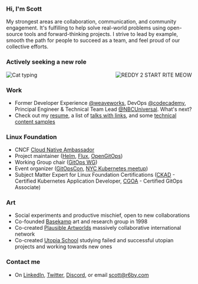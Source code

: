 ### Hi, I'm Scott

My strongest areas are collaboration, communication, and community engagement. It's fulfilling to help solve real-world problems using open-source tools and forward-thinking projects. I strive to lead by example, smooth the path for people to succeed as a team, and feel proud of our collective efforts.

### Actively seeking a new role
<!--
Keep README image upload in GH user assets to allow use in plain HTML IMG tag below, needed to right-align.
![reddy2startmeow](https://github.com/scottrigby/scottrigby/assets/407675/f722a625-c6dd-447a-9dc0-27c49f03f114)
-->

![Cat typing](https://github.com/scottrigby/scottrigby/assets/407675/008d6f26-fb36-4f95-bbd6-25f60cddb261 "Cat typing")
<img align="right" src="https://github.com/scottrigby/scottrigby/assets/407675/f722a625-c6dd-447a-9dc0-27c49f03f114" alt="REDDY 2 START RITE MEOW" title="REDDY 2 START RITE MEOW">
<br clear="right"/>

### Work
- Former Developer Experience [@weaveworks](https://www.weave.works/), DevOps [@codecademy](https://www.codecademy.com/), Principal Engineer & Technical Team Lead [@NBCUniversal](https://www.nbcuniversal.com/). What's next?
- Check out my [resume](https://docs.google.com/document/d/1DW6DglPUXgqB_x09xFo25B4uo7bxMxVe9I3bY5eHcr4/edit?usp=sharing), a list of [talks with links](https://docs.google.com/document/d/1RvBPFa_3CRi0DeOFlU1GNOzHqmn1NJ5jgA3D-tN4cE0/edit?usp=sharing), and some [technical content samples](https://docs.google.com/document/d/1MgSbKdB3dI4lWlzpeg3ON4kFpM8UY60892qhmXKF-Uo/edit?usp=sharing)

### Linux Foundation
- CNCF [Cloud Native Ambassador](https://www.cncf.io/people/ambassadors/)
- Project maintainer ([Helm](https://helm.sh/), [Flux](https://fluxcd.io/), [OpenGitOps](https://opengitops.dev/))
- Working Group chair ([GitOps WG](https://github.com/cncf/tag-app-delivery/tree/main/gitops-wg))
- Event organizer ([GitOpsCon](https://events.linuxfoundation.org/cdcon-gitopscon/), [NYC Kubernetes meetup](https://www.meetup.com/new-york-kubernetes-meetup/))
- Subject Matter Expert for Linux Foundation Certifications ([CKAD](https://training.linuxfoundation.org/certification/certified-kubernetes-application-developer-ckad/) - Certified Kubernetes Application Developer, [CGOA](https://training.linuxfoundation.org/certification/certified-gitops-associate-cgoa/) - Certified GitOps Associate)

### Art
- Social experiments and productive mischief, open to new collaborations
- Co-founded [Basekamp](HTTP://basekamp.com) art and research group in 1998
- Co-created [Plausible Artworlds](https://www.plausibleartworlds.org/) massively collaborative international network
- Co-created [Utopia School](https://www.facebook.com/UtopiaSchool/) studying failed and successful utopian projects and working towards new ones

### Contact me
- On [LinkedIn](https://www.linkedin.com/in/scottrigby/), [Twitter](https://twitter.com/r6by), [Discord](https://discord.com/users/707649655483269130), or email <scott@r6by.com>
<!--
**scottrigby/scottrigby** is a ✨ _special_ ✨ repository because its `README.md` (this file) appears on your GitHub profile.

Here are some ideas to get you started:

- 🔭 I’m currently working on ...
- 🌱 I’m currently learning ...
- 👯 I’m looking to collaborate on ...
- 🤔 I’m looking for help with ...
- 💬 Ask me about ...
- 📫 How to reach me: ...
- 😄 Pronouns: ...
- ⚡ Fun fact: ...
-->

